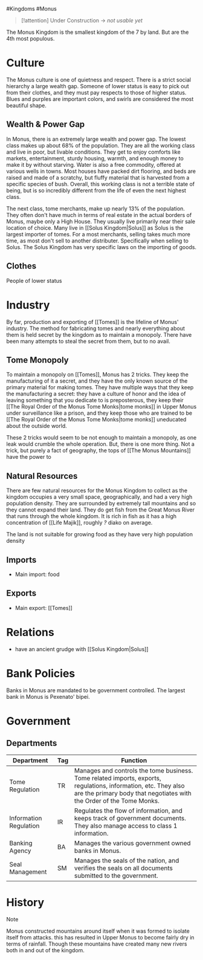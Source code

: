#Kingdoms #Monus

> [!attention] 
> Under Construction -> *not usable yet*


The Monus Kingdom is the smallest kingdom of the 7 by land. But are the 4th most populous.

# Culture
The Monus culture is one of quietness and respect. There is a strict social hierarchy a large wealth gap. Someone of lower status is easy to pick out from their clothes, and they must pay respects to those of higher status. Blues and purples are important colors, and swirls are considered the most beautiful shape.
## Wealth & Power Gap
In Monus, there is an extremely large wealth and power gap. The lowest class makes up about 68% of the population. They are all the working class and live in poor, but livable conditions. They get to enjoy comforts like markets, entertainment, sturdy housing, warmth, and enough money to make it by without starving. Water is also a free commodity, offered at various wells in towns. Most houses have packed dirt flooring, and beds are raised and made of a scratchy, but fluffy material that is harvested from a specific species of bush. Overall, this working class is not a terrible state of being, but is so incredibly different from the life of even the next highest class.

The next class, tome merchants, make up nearly 13% of the population. They often don't have much in terms of real estate in the actual borders of Monus, maybe only a High House. They usually live primarily near their sale location of choice. Many live in [[Solus Kingdom|Solus]] as Solus is the largest importer of tomes. For a most merchants, selling takes much more time, as most don't sell to another distributer. Specifically when selling to Solus. The Solus Kingdom has very specific laws on the importing of goods.
## Clothes
People of lower status 
# Industry
By far, production and exporting of [[Tomes]] is the lifeline of Monus' industry. The method for fabricating tomes and nearly everything about them is held secret by the kingdom as to maintain a monopoly. There have been many attempts to steal the secret from them, but to no avail.
## Tome Monopoly
To maintain a monopoly on [[Tomes]], Monus has 2 tricks. They keep the manufacturing of it a secret, and they have the only known source of the primary material for making tomes. They have multiple ways that they keep the manufacturing a secret: they have a culture of honor and the idea of leaving something that you dedicate to is preposterous, they keep their [[The Royal Order of the Monus Tome Monks|tome monks]] in Upper Monus under surveillance like a prison, and they keep those who are trained to be [[The Royal Order of the Monus Tome Monks|tome monks]] uneducated about the outside world.

These 2 tricks would seem to be not enough to maintain a monopoly, as one leak would crumble the whole operation. But, there is one more thing. Not a trick, but purely a fact of geography, the tops of [[The Monus Mountains]] have the power to 
## Natural Resources
There are few natural resources for the Monus Kingdom to collect as the kingdom occupies a very small space, geographically, and had a very high population density. They are surrounded by extremely tall mountains and so they cannot expand their land. They do get fish from the Great Monus River that runs through the whole kingdom. It is rich in fish as it has a high concentration of [[Life Majik]], roughly *?* diako on average.

The land is not suitable for growing food as they have very high population density
## Imports
- Main import: food
## Exports
- Main export: [[Tomes]]
# Relations
- have an ancient grudge with [[Solus Kingdom|Solus]]
# Bank Policies
Banks in Monus are mandated to be government controlled. The largest bank in Monus is Pexenato' bipei.
# Government
## Departments
| Department             | Tag | Function                                                                                                                                                                               |
| ---------------------- | --- | -------------------------------------------------------------------------------------------------------------------------------------------------------------------------------------- |
| Tome Regulation        | TR  | Manages and controls the tome business. Tome related imports, exports, regulations, information, etc. They also are the primary body that negotiates with the Order of the Tome Monks. |
| Information Regulation | IR  | Regulates the flow of information, and keeps track of government documents. They also manage access to class 1 information.                                                            |
| Banking Agency         | BA  | Manages the various government owned banks in Monus.                                                                                                                                   |
| Seal Management        | SM  | Manages the seals of the nation, and verifies the seals on all documents submitted to the government.                                                                                  |
# History

> [!Note]
> Monus constructed mountains around itself when it was formed to isolate itself from attacks. this has resulted in Upper Monus to become fairly dry in terms of rainfall. Though these mountains have created many new rivers both in and out of the kingdom.
